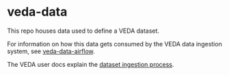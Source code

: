 # veda-data

This repo houses data used to define a VEDA dataset.

For information on how this data gets consumed by the VEDA data ingestion system, see [veda-data-airflow](https://github.com/NASA-IMPACT/veda-data-airflow).

The VEDA user docs explain the [dataset ingestion process](https://nasa-impact.github.io/veda-docs/contributing/dataset-ingestion/).
